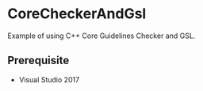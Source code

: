 # CoreCheckerAndGsl
Example of using C++ Core Guidelines Checker and GSL.

## Prerequisite

 - Visual Studio 2017